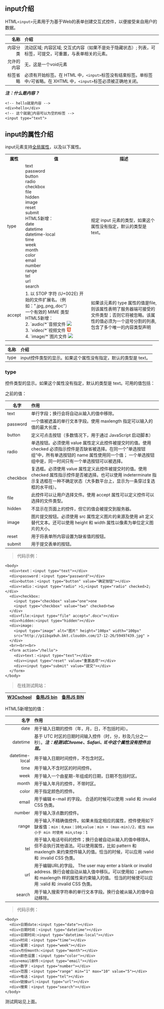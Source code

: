 ## input介绍    

HTML`<input>`元素用于为基于Web的表单创建交互式控件，以便接受来自用户的数据。    

| 名称       | 介绍         |
|----------:|:--------------|
| 内容分类    | 流动区域; 内容区域; 交互式内容（如果不是处于隐藏状态）; 列表，可标签，可提交，可重置，与表单相关的元素。 |
| 允许的内容  | 无，这是一个void元素 |
| 标签省略    | 必须有开始标签。在 HTML 中，`<input>`标签没有结束标签。单标签中`/`可省略。在 XHTML 中，`<input>`标签必须被正确地关闭。|       

***注：什么是内容？***   
```
<!-- hello就是内容 -->
<div>hello</div>
<!-- 这个就是内容可以为空的标签 -->
<input type="text">
```



## input的属性介绍   

input元素支持[全局属性](https://developer.mozilla.org/zh-CN/docs/Web/HTML/Global_attributes)，以及以下属性。     

<table>
    <tr>
        <th>属性</th>
        <th>值</th>
        <th>描述</th>
    </tr>
    <tr>
        <td>type </td>
        <td>
          text  <br>
          password  <br>
          button  <br>
          radio   <br>
          checkbox   <br>
          file   <br>
          hidden   <br>
          image   <br>
          reset   <br>
          submit   <br>
          HTML5新增：  <br>
          date   <br>
          datetime   <br>
          datetime-local  <br>
          time    <br>
          week    <br>
          month    <br>
          color    <br>
          email    <br>
          number    <br>
          range    <br>
          tel <br>
          url <br>
          search <br>
        </td>
        <td>规定 input 元素的类型，如果这个属性没有指定，默认的类型是 text。</td>
    </tr>
    <tr>
      <td>accept</td>
      <td>
        1. 以 STOP 字符 (U+002E) 开始的文件扩展名。（例如：".jpg,.png,.doc"） <br>
        一个有效的 MIME 类型 <br>
        HTML5新增：  <br>
        2. `audio/*`音频文件 <img src="https://yulilong.github.io/web-doc/img/HTML5-icon.jpg" height="15px"> <br>
        3. `video/*`视频文件 <img src="https://github.com/yulilong/web-doc/blob/master/img/HTML5-icon.jpg" height="15px"> <br>
        4. `image/*`图片文件 <img src="http://p1ibqa9uh.bkt.clouddn.com/18-1-18/22359500.jpg" height="15px"> <br>
      </td>
      <td>如果该元素的 type 属性的值是file,则该属性表明了服务器端可接受的文件类型；否则它将被忽略。该属性的值必须为一个逗号分割的列表,包含了多个唯一的内容类型声明</td>
    </tr>
  </table> 



| 名称      | 介绍           |
|----------|:---------------|
| type     | input控件类型的显示。如果这个属性没有指定，默认的类型是 text。 |


### type   

控件类型的显示。如果这个属性没有指定，默认的类型是 text。可用的值包括：   

之前的值：    

| 名字      | 作用           |
|----------|:--------------|
| text      | 单行字段；换行会将自动从输入的值中移除。  | 
| password  | 一个值被遮盖的单行文本字段。使用 maxlength 指定可以输入的值的最大长度 。  |
| button    | 定义可点击按钮（多数情况下，用于通过 JavaScript 启动脚本） |
| radio     | 单选按钮。必须使用 value 属性定义此控件被提交时的值。使用checked 必须指示控件是否缺省被选择。在同一个”单选按钮组“中，所有单选按钮的 name 属性使用同一个值； 一个单选按钮组中是，同一时间只有一个单选按钮可以被选择。  |
| checkbox  | 复选框。必须使用 value 属性定义此控件被提交时的值。使用 checked 属性指示控件是否被选择。也可以使用 indeterminate 指示复选框在一种不确定状态（大多数平台上，显示为一条穿过复选框的水平线）。 |    
| file      | 此控件可以让用户选择文件。使用 accept 属性可以定义控件可以选择的文件类型。  |    
| hidden    | 不显示在页面上的控件，但它的值会被提交到服务器。  |
| image     | 图片提交按钮。必须使用 src 属性定义图片的来源及使用 alt 定义替代文本。还可以使用 height 和 width 属性以像素为单位定义图片的大小。  |    
| reset     | 用于将表单所内容设置为缺省值的按钮。   |
| submit    | 用于提交表单的按钮。  |    

> 代码示例：   
```
<body>
  <div>text：<input type="text"></div>
  <div>password：<input type="password"></div>
  <div>button：<input type="button" value="确定按钮"></div>
  <div>radio：<input type="radio" >1;<input type="radio" checked>2;</div>
  <div>checkbox:
    <input type="checkbox" value="one">one
    <input type="checkbox" value="two" checked>two
  </div>
  <div>file:<input type="file" accept=".docx"></div>
  <div>hidden:<input type="hidden"></div>
  <div>image:
    <input type="image" alt="图片" height="100px" width="100px"
    src="http://p1ibqa9uh.bkt.clouddn.com/17-12-26/59497439.jpg" > 
  </div>
  <br><br><br>
  <form action="/hello">
    <div>text：<input type="text"></div>
    <div><input type="reset" value="重置选项"></div>
    <div><input type="submit" value="提交"></div>
  </form>
</body>
```
> 在线测试网站：    

| [W3Cschool](http://www.w3school.com.cn/tiy/t.asp)  | [备用JS bin](http://js.jirengu.com/)  |  [备用JS BIN](http://jsbin.com/)  |      
| ---- | ---- | ----- |     
   


HTML5新增加的值：      

| 名字      | 作用           |
|----------:|:--------------|
| date      | 用于输入日期的控件（年，月，日，不包括时间）。 |
| datetime  | 基于 UTC 时区的日期时间输入控件（时，分，秒及几分之一秒）。***注：经测试Chrome、Safari、IE中这个属性没有控件出现。*** |
| datetime-local | 用于输入日期时间控件，不包含时区。  |
| time      | 用于输入不含时区的时间控件。   |   
| week      | 用于输入一个由星期-年组成的日期，日期不包括时区。 | 
| month     | 用于输入年月的控件，不带时区。 | 
| color     | 用于指定颜色的控件。  |
| email     | 用于编辑 e-mail 的字段。 合适的时候可以使用 :valid 和 :invalid CSS 伪类。 |    
| number    | 用于输入浮点数的控件。   |
| range     | 用于输入不精确值控件。如果未指定相应的属性，控件使用如下缺省值：`min：0`,`max：100`,`value：min + (max-min)/2，或当 max 小于 min 时使用 min`,`step：1`   |
| tel       | 用于输入电话号码的控件；换行会被自动从输入的值中移除A，但不会执行其他语法。可以使用属性，比如 pattern 和 maxlength 来约束控件输入的值。恰当的时候，可以应用 :valid 和 :invalid CSS 伪类。  |   
| url       | 用于编辑URL的字段。 The user may enter a blank or invalid address. 换行会被自动从输入值中移队。可以使用如：pattern 和 maxlength 样的属性来约束输入的值。 恰当的时候使可以应用 :valid 和 :invalid CSS 伪类。  |    
| search    | 用于输入搜索字符串的单行文本字段。换行会被从输入的值中自动移除。  |   

> 代码示例：   
```
<body>
  <div>日期date:<input type="date"></div>
  <div>日期时间：<input type="datetime"></div>
  <div>日期时间:<input type="datetime-local"></div>
  <div>时间：<input type="time"></div>
  <div>星期：<input type="week"></div>
  <div>月份month:<input type="month"></div>
  <div>颜色设置：<input type="color"></div>
  <div>email邮件:<input type="email"></div>
  <div>数字：<input type="number"></div>
  <div>范围：<input type="range" min="1" max="10" value="5"></div>
  <div>电话：<input type="tel"></div>
  <div>链接url:<input type="url"></div>
  <div>搜索：<input type="search"></div>
</body>
```

测试网站见上面。   










